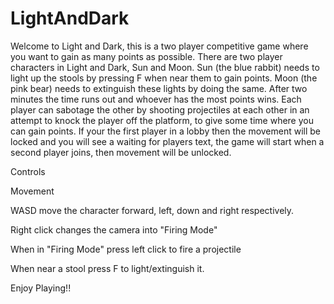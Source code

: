 # LightAndDark
​Welcome to Light and Dark, this is a two player competitive game where you want to gain as many points as possible. 
There are two player characters in Light and Dark, Sun and Moon. Sun (the blue rabbit) needs to light up the stools by pressing F when near them to gain points. 
Moon (the pink bear) needs to extinguish these lights by doing the same. 
After two minutes the time runs out and whoever has the most points wins. 
Each player can sabotage the other by shooting projectiles at each other in an attempt to knock the player off the platform, to give some time where you can gain points.
If your the first player in a lobby then the movement will be locked and you will see a waiting for players text, 
the game will start when a second player joins, then movement will be unlocked.

Controls

Movement

WASD move the character forward, left, down and right respectively.

Right click changes the camera into "Firing Mode"

When in "Firing Mode" press left click to fire a projectile

When near a stool press F to light/extinguish it.

Enjoy Playing!! 